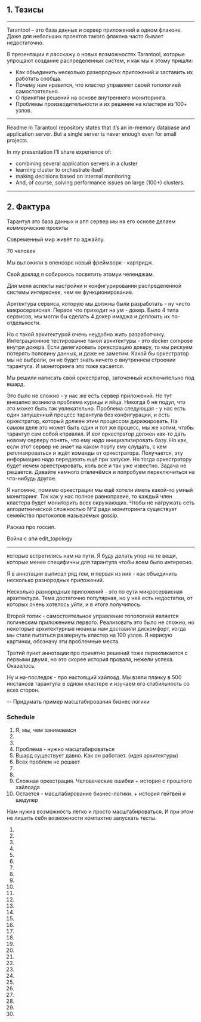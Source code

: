 ## 1. Тезисы

------

Tarantool – это база данных и сервер приложений в одном флаконе. Даже
для небольших проектов такого флакона часто бывает недостаточно.

В презентации я расскажу о новых возможностях Tarantool, которые
упрощают создание распределенных систем, и как мы к этому пришли:

* Как объединить несколько разнородных приложений и заставить их
  работать сообща.
* Почему нам нравится, что кластер управляет своей топологией
  самостоятельно.
* О принятии решений на основе внутреннего мониторинга.
* Проблемы производительности и их решение на кластере из 100+ узлов.

------

Readme in Tarantool repository states that it’s an in-memory database
and application server. But a single server is never enough even for
small projects.

In my presentation I’ll share experience of:

* combining several application servers in a cluster
* learning cluster to orchestrate itself
* making decisions based on internal monitoring
* And, of course, solving performance issues on large (100+) clusters.

------


## 2. Фактура

Тарантул это база данных и апп сервер
мы на его основе делаем коммерческие проекты

Современный мир живёт по аджайлу.

70 человек

Мы выложили в опенсорс новый фреймворк - картридж.

Свой доклад я собираюсь посвятить этомуи челенджам.

Для меня аспекты настройки и конфигурирования распределенной системы интереснее, чем ее функционирование.

Архтектура сервиса, которую мы должны были разработать - ну чисто микросервисная.
Первое что приходит на ум - докер.
Было 4 типа сервисов, мы могли бы сделать 4 докер имаджа и деплоить их по-отдельности.

Но с такой архитектурой очень неудобно жить разработчику.
Интеграционное тестирование такой архитектуры - это docker compose внутри докера.
Если делегировать оркестрацию докеру, то мы рискуем потерять половину данных, и даже не заметим.
Какой бы оркестратор мы не выбрали, он не будет знать ничего о внутреннем строении тарантула.
И мониторинга это тоже касается.

Мы решили написать свой оркестратор, заточенный исключительно под вшард.

Это было не сложно - у нас же есть сервер приложений.
Но тут внезапно возникла проблема курицы и яйца.
Никогда б не подул, что это может быть так увлекательно.
Проблема следующая - у нас есть один запущенный процесс тарантула без конфигурации,
и есть оркестратор, который должен этим процессом дирижировать.
На самом деле это может быть один и тот же процесс, мы же хотим,
чтобы тарантул сам собой кправлял.
И вот оркестратор должен как-то дать новому серверу понять,
что ему надо инициализировать базу. Но как, если этот сервер не знает на каком порту ему слушать,
с кем реплизироваться и ждёт команды от оркестратора. Получается, эту информацию
надо передавать ещё при запуске. Но тогда оркестратору будет нечем оркестрировать,
коль всё и так уже известно.
Задача не решается. Давайте немного отвлечёмся и попробуем переключиться на что-нибудь другое.

Я напомню, помимо оркестрации мы ещё хотели иметь какой-то умный мониторинг.
Так как у нас полное равноправие, то каждый член кластера будет мониторить всех окружающих.
Чтобы не нагружать сеть алгоритмической сложностью N^2 ради мониторинга существует
семейство протоколов называемых gossip.

Расказ про госсип.

Война с апи edit_topology


---------------

которые встретились нам на пути. Я буду делать упор на те вещи,
которые менее специфичны для тарантула чтобы всем было интересно.


Я в аннотации выписал ряд тем, и первая из них - как объединить несколько разнородных приложений.

Несколько разнородных приложений - это по сути микросервисная архитектура.
Тема достаточно попутярная, но у неё есть недостатки, от которых очень хотелось уйти,
и в итоге получилось.

Второй топик - самостоятельное управление топологией является логическим приложением первого.
Реализовать это было не сложно, но некоторые архитектурные нюансы нам доставили дискомфорт,
когда мы стали пытаться развернуть кластер на 100 узлов. Я нарисую картинки,
обозначу эти проблемные места.

Третий пункт аннотации про принятие решений тоже перекликается с первыми двумя,
но это скорее история провала, нежели успеха. Оказалось,

Ну и на-последок - про настоящий хайлоад. Мы взяли планку в 500 инстансов тарантула
в одном кластере и изучаем его стабильность со всех сторон.

-- Придумать пример масштабирования бизнес логики


### Schedule

1. Я, мы, чем занимаемся
1.
1.
1. Проблема - нужно масштабироваться
1. Вшард существует давно. Как он работает. (идея архитектуры)
1. Всех проблем не решает
1.
1.
1. Сложная оркестрация. Человеческие ошибки + история с прошлого хайлоада
1. Остается - масштабирование бизнес-логики. + история гейтвей и шедулер

Нам нужна возможность легко и просто масштабироваться.
И при этом не лишить себя возможности компактно запускать тесты.

1.
1.
1.
1.
1.
1.
1.
1.
1.
1.

1.
1.
1.
1.
1.
1.
1.
1.
1.
1.

1.
1.
1.
1.
1.
1.
1.
1.
1.
1.